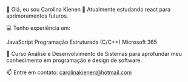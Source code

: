 👋 Olá, eu sou Carolina Kienen
🚀 Atualmente estudando react para aprimoramentos futuros.

💻 Tenho experiência em:

JavaScript
Programação Estruturada (C/C++)
Microsoft 365


📘 Curso Análise e Desenvolvimento de Sistemas para aprofundar meu conhecimento em programação e design de software.

📫 Entre em contato: carolinakienen@hotmail.com
<!---
carolinakienen/carolinakienen is a ✨ special ✨ repository because its `README.md` (this file) appears on your GitHub profile.
You can click the Preview link to take a look at your changes.
--->

